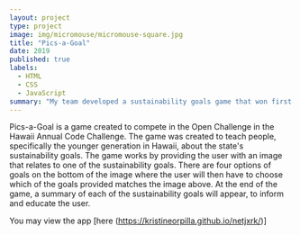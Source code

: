 ```yaml
---
layout: project
type: project
image: img/micromouse/micromouse-square.jpg
title: "Pics-a-Goal"
date: 2019
published: true
labels:
  - HTML
  - CSS
  - JavaScript
summary: "My team developed a sustainability goals game that won first place in the 2019 Hawaii Annual Code Challenge in the High School division."
---
```

Pics-a-Goal is a game created to compete in the Open Challenge in the Hawaii Annual Code Challenge. The game was created to teach people, specifically the younger generation in Hawaii, about the state's sustainability goals. The game works by providing the user with an image that relates to one of the sustainability goals. There are four options of goals on the bottom of the image where the user will then have to choose which of the goals provided matches the image above. At the end of the game, a summary of each of the sustainability goals will appear, to inform and educate the user.

You may view the app [here (https://kristineorpilla.github.io/netjxrk/)]
